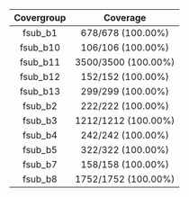 
|Covergroup|Coverage|
|:--------:|:------:|
|fsub_b1|678/678 (100.00%)|
|fsub_b10|106/106 (100.00%)|
|fsub_b11|3500/3500 (100.00%)|
|fsub_b12|152/152 (100.00%)|
|fsub_b13|299/299 (100.00%)|
|fsub_b2|222/222 (100.00%)|
|fsub_b3|1212/1212 (100.00%)|
|fsub_b4|242/242 (100.00%)|
|fsub_b5|322/322 (100.00%)|
|fsub_b7|158/158 (100.00%)|
|fsub_b8|1752/1752 (100.00%)|
